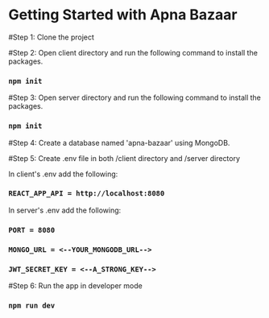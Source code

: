 # Getting Started with Apna Bazaar

#Step 1: Clone the project

#Step 2: Open client directory and run the following command to install the packages.

### `npm init`

#Step 3: Open server directory and run the following command to install the packages.

### `npm init`

#Step 4: Create a database named 'apna-bazaar' using MongoDB.

#Step 5: Create .env file in both /client directory and /server directory

In client's .env add the following:
### `REACT_APP_API = http://localhost:8080`


In server's .env add the following:
### `PORT = 8080`

### `MONGO_URL = <--YOUR_MONGODB_URL-->`

### `JWT_SECRET_KEY = <--A_STRONG_KEY-->`


#Step 6: Run the app in developer mode
### `npm run dev`

